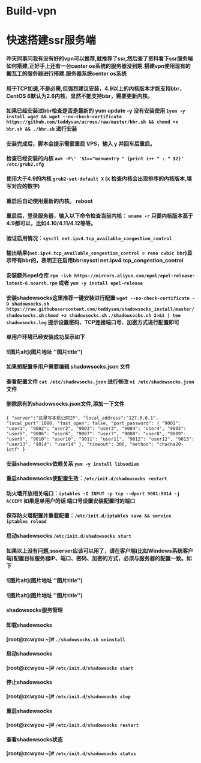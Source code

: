 # Build-vpn
# 快速搭建ssr服务端
#### 昨天同事问我有没有好的vpn可以推荐,就推荐了ssr,然后查了资料看下ssr服务端如何搭建,正好手上还有一台center os系统的服务器没到期.搭建vpn使用现有的搬瓦工的服务器进行搭建.服务器系统center os系统

#### 用于TCP加速,不是必需,但强烈建议安装，4.9以上的内核版本才能支持bbr，CentOS 6默认为2.6内核，显然不能支持bbr，需要更新内核。
#### 如果已经安装过bbr检查是否是最新的 yum update -y 没有安装使用 `1yum -y install wget && wget --no-check-certificate https://github.com/teddysun/across/raw/master/bbr.sh && chmod +x bbr.sh && ./bbr.sh` 进行安装
#### 安装完成后，脚本会提示需要重启 VPS，输入 y 并回车后重启。
#### 检查已经安装的内核 `awk -F\' '$1=="menuentry " {print i++ " : " $2}' /etc/grub2.cfg `
#### 使用大于4.9的内核 `grub2-set-default X` (x 检查内核会出现排序的内核版本,填写对应的数字)
#### 重启后自动使用最新的内核。 reboot
#### 重启后，登录服务器，输入以下命令检查当前内核： `uname -r` 只要内核版本高于4.9都可以，比如4.10/4.11/4.12等等。
#### 验证启用情况：`sysctl net.ipv4.tcp_available_congestion_control`
#### 输出结果(`net.ipv4.tcp_available_congestion_control = reno cubic bbr`)显示带有bbr的，表明正在启用bbr:sysctl net.ipv4.tcp_congestion_control
#### 安装额外epel仓库 `rpm -ivh https://mirrors.aliyun.com/epel/epel-release-latest-6.noarch.rpm` 或者 `yum -y install epel-release`
#### 安装shadowsocks这里推荐一键安装进行配置:`wget --no-check-certificate -O shadowsocks.sh https://raw.githubusercontent.com/teddysun/shadowsocks_install/master/shadowsocks.sh`  `chmod +x shadowsocks.sh`  `./shadowsocks.sh 2>&1 | tee shadowsocks.log` 提示设置密码、TCP连接端口号、加密方式进行配置即可 
#### 单用户环境已经安装成功显示如下
#### ![图片alt](图片地址 ''图片title'')
#### 如果想配置多用户需要编辑 shadowsocks.json 文件
#### 查看配置文件 `cat /etc/shadowsocks.json` 进行修改 `vi /etc/shadowsocks.json` 文件
#### 删除原有的shadowsocks.json文件,添加一下文件

`{
    "server":"这里写本机公网IP",
    "local_address":"127.0.0.1",
    "local_port":1080,
    "fast_open": false,
    "port_password": {
        "9001": "user1",
        "9002": "user2",
        "9003": "user3",
        "9004": "user4",
        "9005": "user5",
        "9006": "user6",
        "9007": "user7",
        "9008": "user8",
        "9009": "user9",
        "9010": "user10",
        "9011": "user11",
        "9012": "user12",
        "9013": "user13",
        "9014": "user14"
    },
    "timeout": 300,
    "method": "chacha20-ietf"
}`


#### 安装shadowsocks依赖关系 `yum -y install libsodium`
#### 重启shadowsocks使配置生效：`/etc/init.d/shadowsocks restart`
#### 防火墙开放相关端口：`iptables -I INPUT -p tcp --dport 9001:9014 -j ACCEPT` 如果是单用户的话 端口号设置安装配置时的端口
#### 保存防火墙配置并重载配置：`/etc/init.d/iptables save && service iptables reload`
#### 启动shadowsocks  `/etc/init.d/shadowsocks start`
#### 如果以上没有问题,ssserver应该可以用了，请在客户端(比如Windows系统客户端)配置目标服务器IP、端口、密码、加密的方式，必须与服务器的配置一致。如下
#### ![图片alt](图片地址 ''图片title'') 
#### ![图片alt](图片地址 ''图片title'')
#### shadowsocks服务管理
#### 卸载shadowsocks

#### [root@zcwyou ~]# `./shadowsocks.sh uninstall`
#### 启动shadowsocks

#### [root@zcwyou ~]# `/etc/init.d/shadowsocks start`
#### 停止shadowsocks

#### [root@zcwyou ~]# `/etc/init.d/shadowsocks stop`
#### 重启shadowsocks

#### [root@zcwyou ~]# `/etc/init.d/shadowsocks restart`
#### 查看shadowsocks状态

#### [root@zcwyou ~]# `/etc/init.d/shadowsocks status`


 
